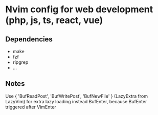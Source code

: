 # Nvim config for web development (php, js, ts, react, vue)

## Dependencies

- make
- fzf
- ripgrep
- ...

## Notes

Use { 'BufReadPost', 'BufWritePost', 'BufNewFile' } (LazyExtra from LazyVim) for
extra lazy loading instead BufEnter, because BufEnter triggered after VimEnter
